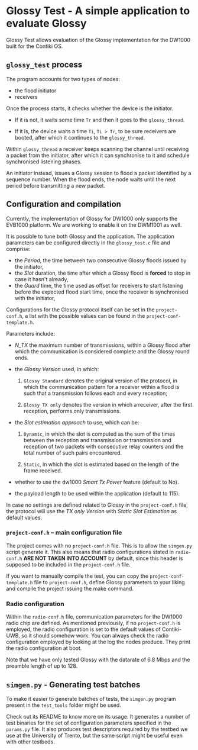 # Glossy Test - A simple application to evaluate Glossy

Glossy Test allows evaluation of the Glossy implementation for the DW1000
built for the Contiki OS.


## `glossy_test` process

The program accounts for two types of nodes:

* the flood initiator
* receivers

Once the process starts, it checks whether the device is the
initiator.

* If it is not, it waits some time `Tr` and then it
  goes to the `glossy_thread`.

* If it is, the device waits a time `Ti`, `Ti > Tr`, to be
  sure receivers are booted, after which it continues to
  the `glossy_thread`.

Within `glossy_thread` a receiver keeps scanning the channel until 
receiving a packet from the initiator, after which it can synchronise 
to it and schedule synchronised listening phases.

An initiator instead, issues a Glossy session to flood a packet
identified by a sequence number. When the flood ends, the node
waits until the next period before transmitting a new packet.


## Configuration and compilation

Currently, the implementation of Glossy for DW1000 only supports the
EVB1000 platform. We are working to enable it on the DWM1001 as well.

It is possible to tune both Glossy and the application.
The application parameters can be configured directly
in the `glossy_test.c` file and comprise:

* the *Period*, the time between two consecutive Glossy floods
  issued by the initiator,
* the *Slot* duration, the time after which a Glossy flood is **forced**
  to stop in case it hasn't already,
* the *Guard* time, the time used as offset for receivers to start
  listening before the expected flood start time, once the receiver
  is synchronised with the initiator,

Configurations for the Glossy protocol itself can be set
in the `project-conf.h`, a list with the possible values can
be found in the `project-conf-template.h`.

Parameters include:

* *N_TX* the maximum number of transmissions, within a Glossy flood
  after which the communication is considered complete and the Glossy 
  round ends.


* the *Glossy Version* used, in which:

    1. `Glossy Standard` denotes the original version of the protocol,
       in which the communication pattern for a receiver within a flood
       is such that a transmission follows each and every reception;

    2. `Glossy TX only` denotes the version in which a receiver, after
       the first reception, performs only transmissions.

* the *Slot estimation approach* to use, which can be:

    1. `Dynamic`, in which the slot is computed as the sum of the
        times between the reception and transmission or
        transmission and reception of two packets with consecutive
        relay counters and the total number of such pairs encountered.

    2. `Static`, in which the slot is estimated based on the length
        of the frame received.

* whether to use the dw1000 *Smart Tx Power* feature (default to No).

* the payload length to be used within the application (default to 115).

In case no settings are defined related to Glossy in the `project-conf.h`
file, the protocol will use the *TX only Version* with *Static Slot Estimation* as default values.

### `project-conf.h` – main configuration file

The project comes with no `project-conf.h` file. This is
to allow the `simgen.py` script generate it. This also means that radio
configurations stated in `radio-conf.h` **ARE NOT TAKEN
INTO ACCOUNT** by default, since this header is supposed to be included 
in the `project-conf.h` file.

If you want to manually compile the test, you can copy
the `project-conf-template.h` file to `project-conf.h`,
define Glossy parameters to your liking and compile the
project issuing the make command.

### Radio configuration

Within the `radio-conf.h` file, communication parameters
for the DW1000 radio chip are defined.
As mentioned previously, if no `project-conf.h` is employed, the
radio configuration is set to the default values of Contiki-UWB, 
so it should somehow work. You can always check the radio configuration
employed by looking at the log the nodes produce. They print the radio
configuration at boot.

Note that we have only tested Glossy with the datarate of 6.8 Mbps
and the preamble length of up to 128.


## `simgen.py` - Generating test batches

To make it easier to generate batches of tests, 
the `simgen.py` program present
in the `test_tools` folder might be used.

Check out its README to know more on its usage.
It generates a number of test binaries for the
set of configuration parameters specified in the
`params.py` file. It also produces test descriptors
required by the testbed we use at the University of
Trento, but the same script might be useful even with
other testbeds.
